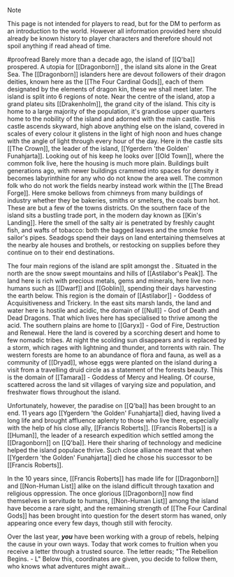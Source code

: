 >[!Note]
>This page is not intended for players to read, but for the DM to perform as an introduction to the world. However all information provided here should already be known history to player characters and therefore should not spoil anything if read ahead of time.


#proofread Barely more than a decade ago, the island of [[Q'ba]] prospered. A utopia for [[Dragonborn]] , the island sits alone in the Great Sea. The [[Dragonborn]] islanders here are devout followers of their dragon deities, known here as the [[The Four Cardinal Gods]], each of them designated by the elements of dragon kin, these we shall meet later. The island is split into 6 regions of note. Near the centre of the island, atop a grand plateu sits [[Drakenholm]], the grand city of the island. This city is home to a large majority of the population, it's grandiose upper quarters home to the nobility of the island and adorned with the main castle. This castle ascends skyward, high above anything else on the island, covered in scales of every colour it glistens in the light of high noon and hues change with the angle of light through every hour of the day. Here in the castle sits [[The Crown]], the leader of the island, [[Ygerdern 'the Golden' Funahjarta]]. Looking out of his keep he looks over [[Old Town]], where the common folk live, here the housing is much more plain. Buildings built generations ago, with newer buildings crammed into spaces for density it becomes labyrinthine for any who do not know the area well. The common folk who do not work the fields nearby instead work within the [[The Bread Forge]]. Here smoke bellows from chimneys from many buildings of industry whether they be bakeries, smiths or smelters, the coals burn hot. These are but a few of the towns districts.
On the southern face of the island sits a bustling trade port, in the modern day known as [[Kin's Landing]]. Here the smell of the salty air is penetrated by freshly caught fish, and wafts of tobacco: both the bagged leaves and the smoke from sailor's pipes. Seadogs spend their days on land entertaining themselves at the nearby ale houses and brothels, or restocking on supplies before they continue on to their end destinations.

The four main regions of the island are split amongst the . Situated in the north are the snow swept mountains and hills of [[Astilabor's Peak]]. The land here is rich with precious metals, gems and minerals, here live non-humans such as [[Dwarf]] and [[Goblin]], spending their days harvesting the earth below. This region is the domain of [[Astilabor]] - Goddess of Acquisitiveness and Trickery.
In the east sits marsh lands, the land and water here is hostile and acidic, the domain of [[Null]] - God of Death and Dead Dragons. That which lives here has specialised to thrive among the acid.
The southern plains are home to [[Garyx]] - God of Fire, Destruction and Renewal. Here the land is covered by a scorching desert and home to few nomadic tribes. At night the scolding sun disappears and is replaced by a storm, which rages with lightning and thunder, and torrents with rain. 
The western forests are home to an abundance of flora and fauna, as well as a community of [[Dryad]], whose eggs were planted on the island during a visit from a  travelling druid circle as a statement of the forests beauty. This is the domain of [[Tamara]] - Goddess of Mercy and Healing.
Of course, scattered across the land sit villages of varying size and population, and freshwater flows throughout the island.

Unfortunately, however, the paradise on [[Q'ba]] has been brought to an end. 11 years ago [[Ygerdern 'the Golden' Funahjarta]] died, having lived a long life and brought affluence aplenty to those who live there, especially with the help of his close ally, [[Francis Roberts]]. [[Francis Roberts]] is a [[Human]], the leader of a research expedition which settled among the [[Dragonborn]] on [[Q'ba]]. Here their sharing of technology and medicine helped the island populace thrive. Such close alliance meant that when [[Ygerdern 'the Golden' Funahjarta]] died he chose his successor to be [[Francis Roberts]].

In the 10 years since, [[Francis Roberts]] has made life for [[Dragonborn]] and [[Non-Human List]] alike on the island difficult through taxation and religious oppression. The once glorious [[Dragonborn]] now find themselves in servitude to humans, [[Non-Human List]] among the island have become a rare sight, and the remaining strength of [[The Four Cardinal Gods]] has been brought into question for the desert storm has waned, only appearing once every few days, though still with ferocity.

Over the last year, ***you*** have been working with a group of rebels, helping the cause in your own ways. Today that work comes to fruition when you receive a letter through a trusted source. The letter reads; "The Rebellion Begins. - L" Below this, coordinates are given, you decide to follow them, who knows what adventures might await...
